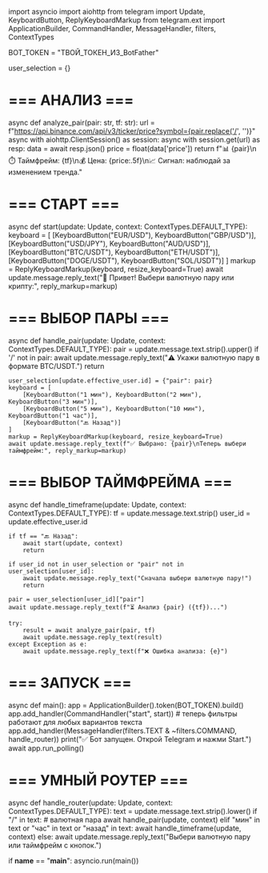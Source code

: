 import asyncio
import aiohttp
from telegram import Update, KeyboardButton, ReplyKeyboardMarkup
from telegram.ext import ApplicationBuilder, CommandHandler, MessageHandler, filters, ContextTypes

BOT_TOKEN = "ТВОЙ_ТОКЕН_ИЗ_BotFather"

user_selection = {}

# === АНАЛИЗ ===
async def analyze_pair(pair: str, tf: str):
    url = f"https://api.binance.com/api/v3/ticker/price?symbol={pair.replace('/', '')}"
    async with aiohttp.ClientSession() as session:
        async with session.get(url) as resp:
            data = await resp.json()
            price = float(data['price'])
            return f"📊 {pair}\n⏱️ Таймфрейм: {tf}\n💰 Цена: {price:.5f}\n📈 Сигнал: наблюдай за изменением тренда."

# === СТАРТ ===
async def start(update: Update, context: ContextTypes.DEFAULT_TYPE):
    keyboard = [
        [KeyboardButton("EUR/USD"), KeyboardButton("GBP/USD")],
        [KeyboardButton("USD/JPY"), KeyboardButton("AUD/USD")],
        [KeyboardButton("BTC/USDT"), KeyboardButton("ETH/USDT")],
        [KeyboardButton("DOGE/USDT"), KeyboardButton("SOL/USDT")]
    ]
    markup = ReplyKeyboardMarkup(keyboard, resize_keyboard=True)
    await update.message.reply_text("👋 Привет! Выбери валютную пару или крипту:", reply_markup=markup)

# === ВЫБОР ПАРЫ ===
async def handle_pair(update: Update, context: ContextTypes.DEFAULT_TYPE):
    pair = update.message.text.strip().upper()
    if '/' not in pair:
        await update.message.reply_text("⚠️ Укажи валютную пару в формате BTC/USDT.")
        return

    user_selection[update.effective_user.id] = {"pair": pair}
    keyboard = [
        [KeyboardButton("1 мин"), KeyboardButton("2 мин"), KeyboardButton("3 мин")],
        [KeyboardButton("5 мин"), KeyboardButton("10 мин"), KeyboardButton("1 час")],
        [KeyboardButton("🔙 Назад")]
    ]
    markup = ReplyKeyboardMarkup(keyboard, resize_keyboard=True)
    await update.message.reply_text(f"✅ Выбрано: {pair}\nТеперь выбери таймфрейм:", reply_markup=markup)

# === ВЫБОР ТАЙМФРЕЙМА ===
async def handle_timeframe(update: Update, context: ContextTypes.DEFAULT_TYPE):
    tf = update.message.text.strip()
    user_id = update.effective_user.id

    if tf == "🔙 Назад":
        await start(update, context)
        return

    if user_id not in user_selection or "pair" not in user_selection[user_id]:
        await update.message.reply_text("Сначала выбери валютную пару!")
        return

    pair = user_selection[user_id]["pair"]
    await update.message.reply_text(f"⏳ Анализ {pair} ({tf})...")

    try:
        result = await analyze_pair(pair, tf)
        await update.message.reply_text(result)
    except Exception as e:
        await update.message.reply_text(f"❌ Ошибка анализа: {e}")

# === ЗАПУСК ===
async def main():
    app = ApplicationBuilder().token(BOT_TOKEN).build()
    app.add_handler(CommandHandler("start", start))
    # теперь фильтры работают для любых вариантов текста
    app.add_handler(MessageHandler(filters.TEXT & ~filters.COMMAND, handle_router))
    print("✅ Бот запущен. Открой Telegram и нажми Start.")
    await app.run_polling()

# === УМНЫЙ РОУТЕР ===
async def handle_router(update: Update, context: ContextTypes.DEFAULT_TYPE):
    text = update.message.text.strip().lower()
    if "/" in text:  # валютная пара
        await handle_pair(update, context)
    elif "мин" in text or "час" in text or "назад" in text:
        await handle_timeframe(update, context)
    else:
        await update.message.reply_text("Выбери валютную пару или таймфрейм с кнопок.")

if __name__ == "__main__":
    asyncio.run(main())

